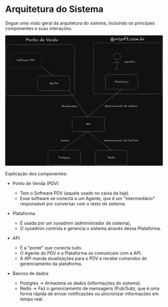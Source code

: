 # Arquitetura do Sistema

Segue uma visão geral da arquitetura do sistema, incluindo os principais 
componentes e suas interações.

![Diagrama de Arquitetura](../.github/assets/arquitetura.png)

Explicação dos componentes:

- Ponto de Venda (PDV)
	- Tem o Software PDV (aquele usado no caixa da loja).
	- Esse software se conecta a um Agente, que é um "intermediário" responsável por conversar com o resto do sistema.

- Plataforma
	- É usada por um sysadmin (administrador de sistema),
	- O sysadmin controla e gerencia o sistema através dessa Plataforma.

- API
	- É a "ponte" que conecta tudo.
	- O Agente do PDV e a Plataforma se comunicam com a API.
	- A API manda atualizações para o PDV e recebe comandos de gerenciamento da plataforma.

- Bancos de dados
	- Postgres → Armazena os dados (informações do sistema).
	- Redis → Faz o gerenciamento de mensagens (Pub/Sub), que é uma forma rápida de enviar notificações ou sincronizar informações em tempo real.